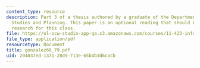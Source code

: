 ```yaml
---
content_type: resource
description: Part 3 of a thesis authored by a graduate of the Department of Urban
  Studies and Planning. This paper is an optional reading that should be useful in
  research for this class.
file: https://ol-ocw-studio-app-qa.s3.amazonaws.com/courses/11-423-information-and-communication-technologies-in-community-development-spring-2004/204037ed137128d9713e65b4b3d6cacb_gonzalez66_79.pdf
file_type: application/pdf
resourcetype: Document
title: gonzalez66_79.pdf
uid: 204037ed-1371-28d9-713e-65b4b3d6cacb
---
```

